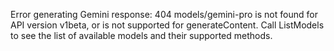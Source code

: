 <!-- 
Generated by: gemini
Prompt type: sources
Generated at: 2025-06-06T22:10:32.934497
-->

Error generating Gemini response: 404 models/gemini-pro is not found for API version v1beta, or is not supported for generateContent. Call ListModels to see the list of available models and their supported methods.